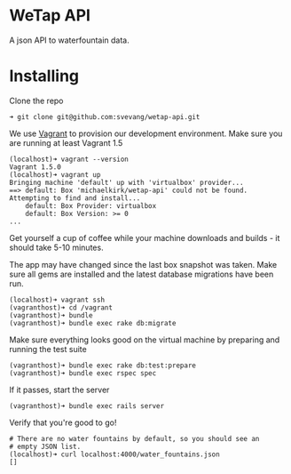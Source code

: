 WeTap API
=========

A json API to waterfountain data.


Installing
==========

Clone the repo

    ➜ git clone git@github.com:svevang/wetap-api.git

We use [Vagrant](https://www.vagrantup.com/) to provision our development environment. 
Make sure you are running at least Vagrant 1.5

    (localhost)➜ vagrant --version
    Vagrant 1.5.0
    (localhost)➜ vagrant up
    Bringing machine 'default' up with 'virtualbox' provider...
    ==> default: Box 'michaelkirk/wetap-api' could not be found. Attempting to find and install...
        default: Box Provider: virtualbox
        default: Box Version: >= 0
    ...

Get yourself a cup of coffee while your machine downloads and builds -
it should take 5-10 minutes.


The app may have changed since the last box snapshot was taken. Make
sure all gems are installed and the latest database migrations have been
run.

    (localhost)➜ vagrant ssh
    (vagranthost)➜ cd /vagrant
    (vagranthost)➜ bundle
    (vagranthost)➜ bundle exec rake db:migrate

Make sure everything looks good on the virtual machine by preparing and
running the test suite

    (vagranthost)➜ bundle exec rake db:test:prepare
    (vagranthost)➜ bundle exec rspec spec

If it passes, start the server

    (vagranthost)➜ bundle exec rails server


Verify that you're good to go!

    # There are no water fountains by default, so you should see an
    # empty JSON list.
    (localhost)➜ curl localhost:4000/water_fountains.json
    []

  
